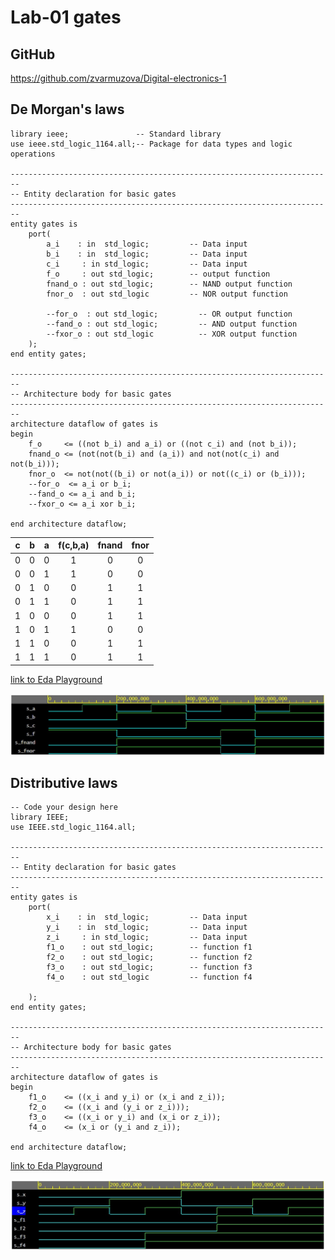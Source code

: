 # Lab-01 gates
## GitHub
https://github.com/zvarmuzova/Digital-electronics-1

## De Morgan's laws

```
library ieee;               -- Standard library
use ieee.std_logic_1164.all;-- Package for data types and logic operations

------------------------------------------------------------------------
-- Entity declaration for basic gates
------------------------------------------------------------------------
entity gates is
    port(
        a_i    : in  std_logic;         -- Data input
        b_i    : in  std_logic;         -- Data input
        c_i		: in std_logic;			-- Data input
        f_o		: out std_logic;		-- output function
        fnand_o	: out std_logic;		-- NAND output function
        fnor_o	: out std_logic			-- NOR output function
        
        --for_o  : out std_logic;         -- OR output function
        --fand_o : out std_logic;         -- AND output function
        --fxor_o : out std_logic          -- XOR output function
    );
end entity gates;

------------------------------------------------------------------------
-- Architecture body for basic gates
------------------------------------------------------------------------
architecture dataflow of gates is
begin
    f_o		<= ((not b_i) and a_i) or ((not c_i) and (not b_i));
    fnand_o	<= (not(not(b_i) and (a_i)) and not(not(c_i) and not(b_i)));
    fnor_o	<= not(not((b_i) or not(a_i)) or not((c_i) or (b_i)));
    --for_o  <= a_i or b_i;
    --fand_o <= a_i and b_i;
    --fxor_o <= a_i xor b_i;

end architecture dataflow;
```

| **c** | **b** |**a** | **f(c,b,a)** | **fnand** | **fnor** |
| :-: | :-: | :-: | :-: | :-: | :-: |
| 0 | 0 | 0 | 1 | 0 | 0 |
| 0 | 0 | 1 | 1 | 0 | 0 |
| 0 | 1 | 0 | 0 | 1 | 1 |
| 0 | 1 | 1 | 0 | 1 | 1 |
| 1 | 0 | 0 | 0 | 1 | 1 |
| 1 | 0 | 1 | 1 | 0 | 0 |
| 1 | 1 | 0 | 0 | 1 | 1 |
| 1 | 1 | 1 | 0 | 1 | 1 |

[link to Eda Playground](https://www.edaplayground.com/x/8Lsy)

![Simulation](Images/sim1.jpg)

## Distributive laws
```
-- Code your design here
library IEEE;
use IEEE.std_logic_1164.all;

------------------------------------------------------------------------
-- Entity declaration for basic gates
------------------------------------------------------------------------
entity gates is
    port(
        x_i    : in  std_logic;         -- Data input
        y_i    : in  std_logic;         -- Data input
        z_i		: in std_logic;			-- Data input
        f1_o	: out std_logic;		-- function f1
        f2_o	: out std_logic;		-- function f2
        f3_o	: out std_logic;		-- function f3
        f4_o	: out std_logic			-- function f4
        
    );
end entity gates;

------------------------------------------------------------------------
-- Architecture body for basic gates
------------------------------------------------------------------------
architecture dataflow of gates is
begin
    f1_o	<= ((x_i and y_i) or (x_i and z_i));
    f2_o	<= ((x_i and (y_i or z_i)));
    f3_o	<= ((x_i or y_i) and (x_i or z_i));
    f4_o	<= (x_i or (y_i and z_i));

end architecture dataflow;
```

[link to Eda Playground](https://www.edaplayground.com/x/gG9E)

![Simulation](Images/sim2.jpg)